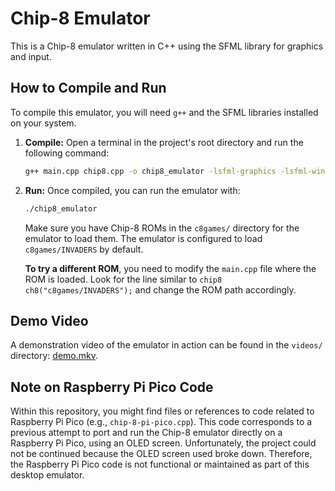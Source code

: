 # Chip-8 Emulator

This is a Chip-8 emulator written in C++ using the SFML library for graphics and input.

## How to Compile and Run

To compile this emulator, you will need `g++` and the SFML libraries installed on your system.

1.  **Compile:**
    Open a terminal in the project's root directory and run the following command:

    ```bash
    g++ main.cpp chip8.cpp -o chip8_emulator -lsfml-graphics -lsfml-window -lsfml-system
    ```

2.  **Run:**
    Once compiled, you can run the emulator with:

    ```bash
    ./chip8_emulator
    ```

    Make sure you have Chip-8 ROMs in the `c8games/` directory for the emulator to load them. The emulator is configured to load `c8games/INVADERS` by default.

    **To try a different ROM**, you need to modify the `main.cpp` file where the ROM is loaded. Look for the line similar to `chip8 ch8("c8games/INVADERS");` and change the ROM path accordingly.

## Demo Video

A demonstration video of the emulator in action can be found in the `videos/` directory: [demo.mkv](videos/demo.mkv).

## Note on Raspberry Pi Pico Code

Within this repository, you might find files or references to code related to Raspberry Pi Pico (e.g., `chip-8-pi-pico.cpp`). This code corresponds to a previous attempt to port and run the Chip-8 emulator directly on a Raspberry Pi Pico, using an OLED screen. Unfortunately, the project could not be continued because the OLED screen used broke down. Therefore, the Raspberry Pi Pico code is not functional or maintained as part of this desktop emulator.
